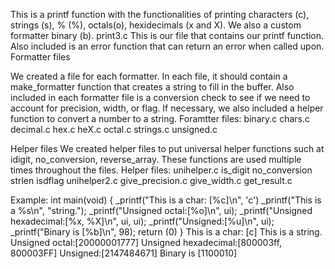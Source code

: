 This is a printf function with the functionalities of printing characters (c), strings (s), % (%), octals(o), hexidecimals (x and X). We also a custom formatter binary (b).
print3.c
This is our file that contains our printf function. Also included is an error function that can return an error when called upon.
Formatter files

We created a file for each formatter. In each file, it should contain a make_formatter function that creates a string to fill in the buffer. Also included in each formatter file is a conversion check to see if we need to account for precision, width, or flag. If necessary, we also included a helper function to convert a number to a string.
Foramtter files:
binary.c
chars.c
decimal.c
hex.c
heX.c
octal.c
strings.c
unsigned.c

Helper files
We created helper files to put universal helper functions such at idigit, no_conversion, reverse_array. These functions are used multiple times throughout the files.
Helper files:
unihelper.c
is_digit
no_conversion
strlen
isdflag
unihelper2.c
give_precision.c
give_width.c
get_result.c

Example:
int main(void)
{
_printf("This is a char: [%c]\n", 'c')
_printf("This is a %s\n", "string.");
_printf("Unsigned octal:[%o]\n", ui);
_printf("Unsigned hexadecimal:[%x, %X]\n", ui, ui);
_printf("Unsigned:[%u]\n", ui);
_printf("Binary is [%b]\n", 98);
return (0)
}
This is a char: [c]
This is a string.
Unsigned octal:[20000001777]
Unsigned hexadecimal:[800003ff, 800003FF]
Unsigned:[2147484671]
Binary is [1100010]